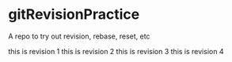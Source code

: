 # gitRevisionPractice
A repo to try out revision, rebase, reset, etc

this is revision 1
this is revision 2
this is revision 3
this is revision 4
